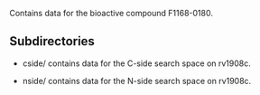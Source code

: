 Contains data for the bioactive compound F1168-0180.

## Subdirectories

- cside/ contains data for the C-side search space on rv1908c.

- nside/ contains data for the N-side search space on rv1908c.

